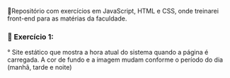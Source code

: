 📌Repositório com exercícios em JavaScript, HTML e CSS, onde treinarei front-end para as matérias da faculdade.

### 📌 Exercício 1:
° Site estático que mostra a hora atual do sistema quando a página é carregada. A cor de fundo e a imagem mudam conforme o período do dia (manhã, tarde e noite)
